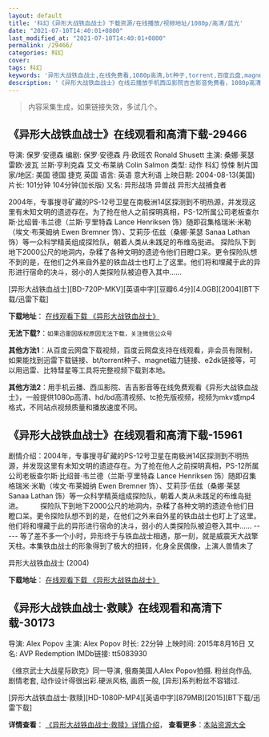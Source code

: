 ```yaml
---
layout: default
title: '科幻《异形大战铁血战士》下载资源/在线播放/视频地址/1080p/高清/蓝光'
date: "2021-07-10T14:40:01+0800"
last_modified_at: "2021-07-10T14:40:01+0800"
permalink: /29466/
categories: 科幻
cover:
tags: 科幻
keywords: '异形大战铁血战士,在线免费看,1080p高清,bt种子,torrent,百度云盘,magnet,磁力链,迅雷下载资源'
description: '《异形大战铁血战士》在线云播放手机西瓜影院吉吉影音免费看，1080p高清bd/hd未删减完整版和tc抢先枪版，mkv/mp4格式，附带bt/torrent种子、magnet/磁力链、百度云盘、网盘资源迅雷下载链接'
---
```


>内容采集生成，如果链接失效，多试几个。


## 《异形大战铁血战士》在线观看和高清下载-29466

导演: 保罗·安德森 编剧: 保罗·安德森 丹·欧班农 Ronald Shusett 主演: 桑娜·莱瑟 雷欧·波瓦 兰斯·亨利克森 艾文·布莱纳 Colin Salmon 类型: 动作 科幻 惊悚 制片国家/地区: 美国 德国 捷克 英国 语言: 英语 意大利语 上映日期: 2004-08-13(美国) 片长: 101分钟 104分钟(加长版) 又名: 异形战场 异兽战 异形大战捕食者

2004年，专事搜寻矿藏的PS-12号卫星在南极洲14区探测到不明热源，并发现这里有未知文明的遗迹存在。为了抢在他人之前探明真相，PS-12所属公司老板查尔斯·比绍普·韦兰德（兰斯·亨里特森 Lance Henriksen 饰）随即召集格瑞米·米勒（埃文·布莱姆纳 Ewen Bremner 饰）、艾莉莎·伍兹（桑娜·莱瑟 Sanaa Lathan 饰）等一众科学精英组成探险队，朝着人类从未践足的布维岛挺进。 探险队下到地下2000公尺的地洞内，杂糅了各种文明的遗迹令他们目瞪口呆。更令探险队想不到的是，在他们之外来自外星的铁血战士也盯上了这里。他们将和埋藏于此的异形进行宿命的决斗，弱小的人类探险队被迫卷入其中……


[异形大战铁血战士][BD-720P-MKV][英语中字][豆瓣6.4分][4.0GB][2004][BT下载/迅雷下载]

**下载地址**： [在线观看下载 《异形大战铁血战士》](https://www.btdx8.com/torrent/alien_vs_predator_2004.html) 


**无法下载?**：`如果迅雷因版权原因无法下载，关注微信公众号 `

**其他方法1**：从百度云网盘下载视频，百度云网盘支持在线观看，非会员有限制，如果能找到迅雷下载链接、bt/torrent种子、magnet磁力链接、e2dk链接等，可以用迅雷、比特彗星等工具将完整视频下载到本地。

**其他方法2**：用手机云播、西瓜影院、吉吉影音等在线免费观看《异形大战铁血战士》，一般提供1080p高清、hd/bd高清视频、tc抢先版视频，视频为mkv或mp4格式，不同站点视频质量和播放速度不同。


## 《异形大战铁血战士》在线观看和高清下载-15961

剧情介绍：2004年，专事搜寻矿藏的PS-12号卫星在南极洲14区探测到不明热源，并发现这里有未知文明的遗迹存在。为了抢在他人之前探明真相，PS-12所属公司老板查尔斯·比绍普·韦兰德（兰斯·亨里特森 Lance Henriksen 饰）随即召集格瑞米·米勒（埃文·布莱姆纳 Ewen Bremner 饰）、艾莉莎·伍兹（桑娜·莱瑟 Sanaa Lathan 饰）等一众科学精英组成探险队，朝着人类从未践足的布维岛挺进。  　　探险队下到地下2000公尺的地洞内，杂糅了各种文明的遗迹令他们目瞪口呆。更令探险队想不到的是，在他们之外来自外星的铁血战士也盯上了这里。他们将和埋藏于此的异形进行宿命的决斗，弱小的人类探险队被迫卷入其中…… ----- 等了差不多一个小时，异形终于与铁血战士相遇，那一刻，就是威震天大战擎天柱。本集铁血战士的形象得到了极大的扭转，化身全民偶像，上演人兽情未了


异形大战铁血战士 (2004)

**下载地址**： [在线观看下载 《异形大战铁血战士》](https://www.btbtdy.me/btdy/dy4313.html) 


## 《异形大战铁血战士·救赎》在线观看和高清下载-30173

导演: Alex Popov 主演: Alex Popov 时长: 22分钟 上映时间: 2015年8月16日 又名: AVP Redemption IMDb链接: tt5083930

《维京武士大战星际欧克》同一导演, 俄裔美国人Alex Popov拍摄. 粉丝向作品, 剧情老套, 动作设计得很出彩.硬派风格, 画质一般, [异形]系列粉丝不容错过.


[异形大战铁血战士·救赎][HD-1080P-MP4][英语中字][879MB][2015][BT下载/迅雷下载]

**详情查看**： [《异形大战铁血战士·救赎》详情介绍](/movie/30173/)， **查看更多**：[本站资源大全](/movie/t/all/)


